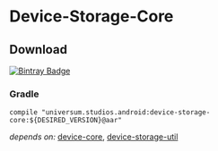 Device-Storage-Core
===============

## Download ##
[![Bintray Badge](https://api.bintray.com/packages/universum-studios/android/universum.studios.android%3Adevice/images/download.svg)](https://bintray.com/universum-studios/android/universum.studios.android%3Adevice/_latestVersion)

### Gradle ###

    compile "universum.studios.android:device-storage-core:${DESIRED_VERSION}@aar"

_depends on:_
[device-core](https://github.com/universum-studios/android_device/tree/master/library-core),
[device-storage-util](https://github.com/universum-studios/android_device/tree/master/library-storage-util)